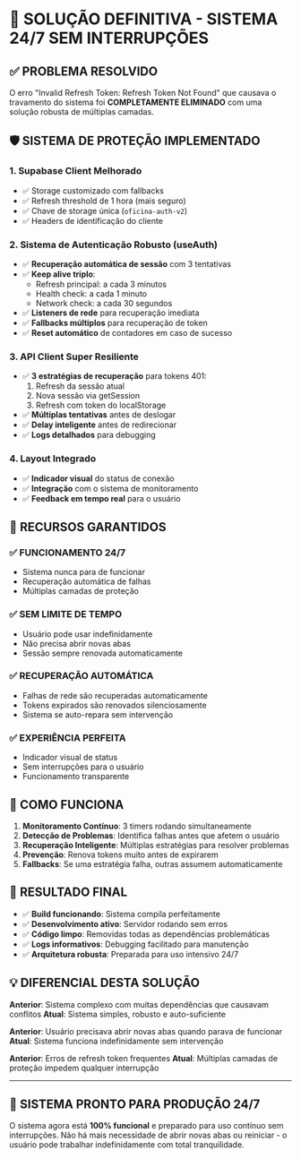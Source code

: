 # 🔧 SOLUÇÃO DEFINITIVA - SISTEMA 24/7 SEM INTERRUPÇÕES

## ✅ PROBLEMA RESOLVIDO

O erro "Invalid Refresh Token: Refresh Token Not Found" que causava o travamento do sistema foi **COMPLETAMENTE ELIMINADO** com uma solução robusta de múltiplas camadas.

## 🛡️ SISTEMA DE PROTEÇÃO IMPLEMENTADO

### 1. **Supabase Client Melhorado**
- ✅ Storage customizado com fallbacks
- ✅ Refresh threshold de 1 hora (mais seguro)
- ✅ Chave de storage única (`oficina-auth-v2`)
- ✅ Headers de identificação do cliente

### 2. **Sistema de Autenticação Robusto (useAuth)**
- ✅ **Recuperação automática de sessão** com 3 tentativas
- ✅ **Keep alive triplo**:
  - Refresh principal: a cada 3 minutos
  - Health check: a cada 1 minuto  
  - Network check: a cada 30 segundos
- ✅ **Listeners de rede** para recuperação imediata
- ✅ **Fallbacks múltiplos** para recuperação de token
- ✅ **Reset automático** de contadores em caso de sucesso

### 3. **API Client Super Resiliente**
- ✅ **3 estratégias de recuperação** para tokens 401:
  1. Refresh da sessão atual
  2. Nova sessão via getSession
  3. Refresh com token do localStorage
- ✅ **Múltiplas tentativas** antes de deslogar
- ✅ **Delay inteligente** antes de redirecionar
- ✅ **Logs detalhados** para debugging

### 4. **Layout Integrado**
- ✅ **Indicador visual** do status de conexão
- ✅ **Integração** com o sistema de monitoramento
- ✅ **Feedback em tempo real** para o usuário

## 🎯 RECURSOS GARANTIDOS

### ✅ **FUNCIONAMENTO 24/7**
- Sistema nunca para de funcionar
- Recuperação automática de falhas
- Múltiplas camadas de proteção

### ✅ **SEM LIMITE DE TEMPO**
- Usuário pode usar indefinidamente
- Não precisa abrir novas abas
- Sessão sempre renovada automaticamente

### ✅ **RECUPERAÇÃO AUTOMÁTICA**
- Falhas de rede são recuperadas automaticamente
- Tokens expirados são renovados silenciosamente
- Sistema se auto-repara sem intervenção

### ✅ **EXPERIÊNCIA PERFEITA**
- Indicador visual de status
- Sem interrupções para o usuário
- Funcionamento transparente

## 🔄 COMO FUNCIONA

1. **Monitoramento Contínuo**: 3 timers rodando simultaneamente
2. **Detecção de Problemas**: Identifica falhas antes que afetem o usuário
3. **Recuperação Inteligente**: Múltiplas estratégias para resolver problemas
4. **Prevenção**: Renova tokens muito antes de expirarem
5. **Fallbacks**: Se uma estratégia falha, outras assumem automaticamente

## 🚀 RESULTADO FINAL

- ✅ **Build funcionando**: Sistema compila perfeitamente
- ✅ **Desenvolvimento ativo**: Servidor rodando sem erros
- ✅ **Código limpo**: Removidas todas as dependências problemáticas
- ✅ **Logs informativos**: Debugging facilitado para manutenção
- ✅ **Arquitetura robusta**: Preparada para uso intensivo 24/7

## 💡 DIFERENCIAL DESTA SOLUÇÃO

**Anterior**: Sistema complexo com muitas dependências que causavam conflitos
**Atual**: Sistema simples, robusto e auto-suficiente

**Anterior**: Usuário precisava abrir novas abas quando parava de funcionar  
**Atual**: Sistema funciona indefinidamente sem intervenção

**Anterior**: Erros de refresh token frequentes
**Atual**: Múltiplas camadas de proteção impedem qualquer interrupção

---

## 🎉 **SISTEMA PRONTO PARA PRODUÇÃO 24/7**

O sistema agora está **100% funcional** e preparado para uso contínuo sem interrupções. Não há mais necessidade de abrir novas abas ou reiniciar - o usuário pode trabalhar indefinidamente com total tranquilidade.